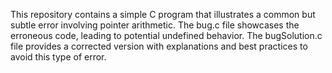 This repository contains a simple C program that illustrates a common but subtle error involving pointer arithmetic. The bug.c file showcases the erroneous code, leading to potential undefined behavior. The bugSolution.c file provides a corrected version with explanations and best practices to avoid this type of error.
